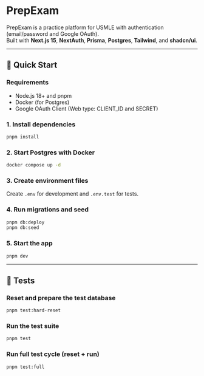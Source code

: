 # PrepExam

PrepExam is a practice platform for USMLE with authentication (email/password and Google OAuth).  
Built with **Next.js 15**, **NextAuth**, **Prisma**, **Postgres**, **Tailwind**, and **shadcn/ui**.

---

## 🚀 Quick Start

### Requirements
- Node.js 18+ and pnpm
- Docker (for Postgres)
- Google OAuth Client (Web type: CLIENT_ID and SECRET)

### 1. Install dependencies
```bash
pnpm install
```

### 2. Start Postgres with Docker
```bash
docker compose up -d
```

### 3. Create environment files
Create `.env` for development and `.env.test` for tests.

### 4. Run migrations and seed
```bash
pnpm db:deploy
pnpm db:seed
```

### 5. Start the app
```bash
pnpm dev
```

---

## 🧪 Tests

### Reset and prepare the test database
```bash
pnpm test:hard-reset
```

### Run the test suite
```bash
pnpm test
```

### Run full test cycle (reset + run)
```bash
pnpm test:full
```
